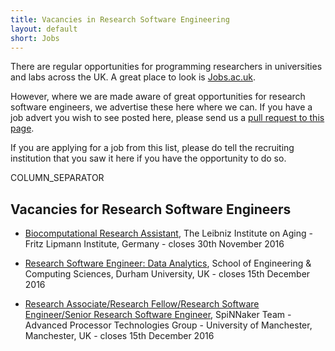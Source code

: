 ```yaml
---
title: Vacancies in Research Software Engineering
layout: default
short: Jobs
---
```


There are regular opportunities for programming researchers in universities and labs across the UK.
A great place to look is [Jobs.ac.uk](http://www.jobs.ac.uk/).

However, where we are made aware of great opportunities for research software engineers, we advertise these here where we can. If you have a job advert you wish to see posted here, please send us a [pull request to this page](https://github.com/UKRSE/UKRSE.github.io/blob/master/jobs.md).

If you are applying for a job from this list, please do tell the recruiting institution that you saw it here if you have the opportunity to do so.

COLUMN_SEPARATOR

Vacancies for Research Software Engineers
-----------------------


<!--- *There are no vacancies that we know of at present. Please let us know if you have one.* -->

<!---
Job listing format. Earlier closing dates first.

* [<Job Title>](<link>), <institution>, <location>, <country> - closes <day> <month> <year>
-->

* [Biocomputational Research Assistant](http://www.leibniz-fli.de/career-development/career-detailpage/?tx_news_pi1%5Bnews%5D=3297&cHash=a94d994d74b66efc1d1793b46d28f0d7), The Leibniz Institute on Aging - Fritz Lipmann Institute, Germany - closes 30th November 2016

* [Research Software Engineer: Data Analytics](https://recruitment.durham.ac.uk/pls/corehrrecruit/erq_jobspec_details_form.jobspec?p_id=003702), School of Engineering & Computing Sciences, Durham University, UK - closes 15th December 2016

* [Research Associate/Research Fellow/Research Software Engineer/Senior Research Software Engineer](https://www.jobs.manchester.ac.uk/displayjob.aspx?jobid=12516), SpiNNaker Team - Advanced Processor Technologies Group - University of Manchester, Manchester, UK - closes 15th December 2016
